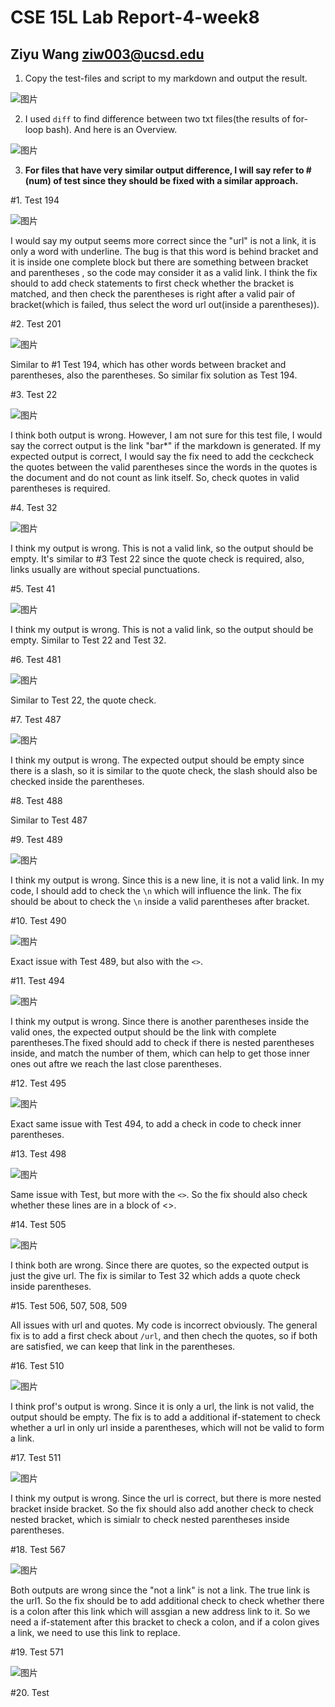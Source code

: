 # CSE 15L Lab Report-4-week8

## Ziyu Wang ziw003@ucsd.edu

1. Copy the test-files and script to my markdown and output the result.

![图片](https://user-images.githubusercontent.com/57332517/157772057-00f2b728-125d-44ad-b56a-6194959b0bc3.png)

2. I used `diff` to find difference between two txt files(the results of for-loop bash). And here is an Overview.

![图片](https://user-images.githubusercontent.com/57332517/157773393-724228fa-3a0a-4b89-96cf-6fa43c13fc77.png)

3. **For files that have very similar output difference, I will say refer to #(num) of test since they should be fixed with a similar approach.**

#1. Test 194

![图片](https://user-images.githubusercontent.com/57332517/157774565-a9778f03-381a-4e57-a5c4-11b0526895dc.png)


I would say my output seems more correct since the "url" is not a link, it is only a word with underline. The bug is that this word is behind bracket and it is inside one complete block but there are something between bracket and parentheses , so the code may consider it as a valid link. I think the fix should to add check statements to first check whether the bracket is matched, and then check the parentheses is right after a valid pair of bracket(which is failed, thus select the word url out(inside a parentheses)).

#2. Test 201

![图片](https://user-images.githubusercontent.com/57332517/157774592-62331cf4-2b83-4919-b273-868a06b79453.png)

Similar to #1 Test 194, which has other words between bracket and parentheses, also the parentheses. So similar fix solution as Test 194.

#3. Test 22

![图片](https://user-images.githubusercontent.com/57332517/157774738-142e78f3-21e5-4240-a354-291d57d17f14.png)

I think both output is wrong. However, I am not sure for this test file, I would say the correct output is the link "bar*" if the markdown is generated. If my expected output is correct, I would say the fix need to add the ceckcheck the quotes between the valid parentheses since the words in the quotes is the document and do not count as link itself. So, check quotes in valid parentheses is required.

#4. Test 32

![图片](https://user-images.githubusercontent.com/57332517/157775277-9f177180-a796-425f-85cf-551d8c0b2de9.png)
 
I think my output is wrong. This is not a valid link, so the output should be empty. It's similar to #3 Test 22 since the quote check is required, also, links usually are without special punctuations.

#5. Test 41

![图片](https://user-images.githubusercontent.com/57332517/157775621-cf288cc9-52e5-47be-a581-725276b673c2.png)

I think my output is wrong. This is not a valid link, so the output should be empty. Similar to Test 22 and Test 32.

#6. Test 481

![图片](https://user-images.githubusercontent.com/57332517/157777088-9f340c73-fe8b-4b3d-9e68-6dc964f49e9b.png)

Similar to Test 22, the quote check.

#7. Test 487

![图片](https://user-images.githubusercontent.com/57332517/157778202-05d75d5b-6cf6-4a55-8162-b9811b2ba18b.png)

I think my output is wrong. The expected output should be empty since there is a slash, so it is similar to the quote check, the slash should also be checked inside the parentheses.

#8. Test 488

Similar to Test 487

#9. Test 489

![图片](https://user-images.githubusercontent.com/57332517/157779754-6bb4b4c3-e0dd-4c1e-969b-7644480307fa.png)

I think my output is wrong. Since this is a new line, it is not a valid link. In my code, I should add to check the `\n` which will influence the link. The fix should be about to check the `\n` inside a valid parentheses after bracket.

#10. Test 490

![图片](https://user-images.githubusercontent.com/57332517/157780028-d34a96ff-c3d8-4795-aee0-20f679423cab.png)

Exact issue with Test 489, but also with the `<>`.

#11. Test 494

![图片](https://user-images.githubusercontent.com/57332517/157780203-3315b14e-34f6-46a5-b39f-1242e67c6372.png)

I think my output is wrong. Since there is another parentheses inside the valid ones, the expected output should be the link with complete parentheses.The fixed should add to check if there is nested parentheses inside, and match the number of them, which can help to get those inner ones out aftre we reach the last close parentheses.

#12. Test 495

![图片](https://user-images.githubusercontent.com/57332517/157780215-4960d3bc-8949-40e1-95ee-62e530f06003.png)

Exact same issue with Test 494, to add a check in code to check inner parentheses.

#13. Test 498

![图片](https://user-images.githubusercontent.com/57332517/157780801-6beddbca-93b2-4d84-b932-221a34af889c.png)

Same issue with Test, but more with the `<>`. So the fix should also check whether these lines are in a block of <>.

#14. Test 505

![图片](https://user-images.githubusercontent.com/57332517/157781016-9a775dc6-a588-4352-af31-6f063b1a2d45.png)

I think both are wrong. Since there are quotes, so the expected output is just the give url. The fix is similar to Test 32 which adds a quote check inside parentheses.

#15. Test 506, 507, 508, 509

All issues with url and quotes. My code is incorrect obviously. The general fix is to add a first check about `/url`, and then chech the quotes, so if both are satisfied, we can keep that link in the parentheses.

#16. Test 510

![图片](https://user-images.githubusercontent.com/57332517/157781912-e7701f64-44dc-4225-a6d4-41595b5545a2.png)

I think prof's output is wrong. Since it is only a url, the link is not valid, the output should be empty. The fix is to add a additional if-statement to check whether a url in only url inside a parentheses, which will not be valid to form a link.

#17. Test 511

![图片](https://user-images.githubusercontent.com/57332517/157782144-abf5afa8-d1f6-450b-9eec-55c3095d5ad1.png)

I think my output is wrong. Since the url is correct, but there is more nested bracket inside bracket. So the fix should also add another check to check nested bracket, which is simialr to check nested parentheses inside parentheses.

#18. Test 567

![图片](https://user-images.githubusercontent.com/57332517/157783586-3019fad2-615c-458a-9bf2-e2851d6fe2ec.png)

Both outputs are wrong since the "not a link" is not a link. The true link is the url1. So the fix should be to add additional check to check whether there is a colon after this link which will assgian a new address link to it. So we need a if-statement after this bracket to check a colon, and if a colon gives a link, we need to use this link to replace.

#19. Test 571

![图片](https://user-images.githubusercontent.com/57332517/157784162-9acd1272-ac08-48da-91aa-48c611966324.png)

#20. Test
